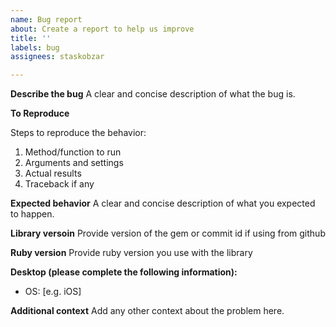 ```yaml
---
name: Bug report
about: Create a report to help us improve
title: ''
labels: bug
assignees: staskobzar

---
```


**Describe the bug**
A clear and concise description of what the bug is.

**To Reproduce**

Steps to reproduce the behavior:
1. Method/function to run
2. Arguments and settings
3. Actual results
4. Traceback if any

**Expected behavior**
A clear and concise description of what you expected to happen.

**Library versoin**
Provide version of the gem or commit id if using from github

**Ruby version**
Provide ruby version you use with the library

**Desktop (please complete the following information):**
 - OS: [e.g. iOS]
 
**Additional context**
Add any other context about the problem here.
